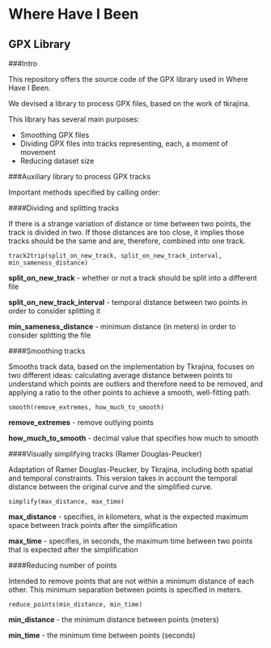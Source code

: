 # Where Have I Been
## GPX Library

###Intro

This repository offers the source code of the GPX library used in Where Have I Been.

We devised a library to process GPX files, based on the work of tkrajina.

This library has several main purposes:
* Smoothing GPX files
* Dividing GPX files into tracks representing, each, a moment of movement
* Reducing dataset size

###Auxiliary library to process GPX tracks

Important methods specified by calling order:


####Dividing and splitting tracks

If there is a strange variation of distance or time between two points, the track is divided in two.
If those distances are too close, it implies those tracks should be the same and are, therefore, combined into one track.

`track2trip(split_on_new_track, split_on_new_track_interval, min_sameness_distance)` 

**split_on_new_track** - whether or not a track should be split into a different file

**split_on_new_track_interval** - temporal distance between two points in order to consider splitting it

**min_sameness_distance** - minimum distance (in meters) in order to consider splitting the file


####Smoothing tracks

Smooths track data, based on the implementation by Tkrajina, focuses on two different ideas: calculating average distance between points to understand which points are outliers and therefore need to be removed, and applying a ratio to the other points to achieve a smooth, well-fitting path.

`smooth(remove_extremes, how_much_to_smooth)` 

**remove_extremes** - remove outlying points

**how_much_to_smooth** - decimal value that specifies how much to smooth


####Visually simplifying tracks (Ramer Douglas-Peucker)

Adaptation of Ramer Douglas-Peucker, by Tkrajina, including both spatial and temporal constraints. This version takes in account the temporal distance between the original curve and the simplified curve.

`simplify(max_distance, max_time)` 

**max_distance** - specifies, in kilometers, what is the expected maximum space between track points after the simplification

**max_time** - specifies, in seconds, the maximum time between two points that is expected after the simplification


####Reducing number of points

Intended to remove points that are not within a minimum distance of each other. This minimum separation between points is specified in meters. 

`reduce_points(min_distance, min_time)` 

**min_distance** - the minimum distance between points (meters)

**min_time** - the minimum time between points (seconds)